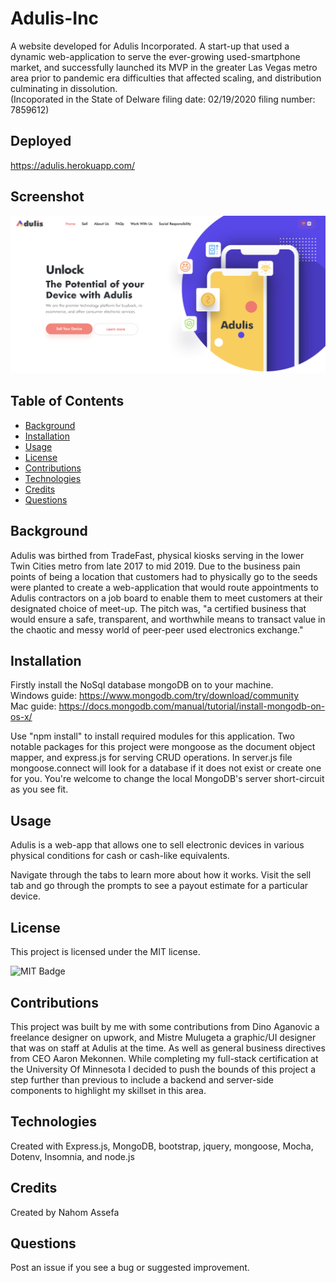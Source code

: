 # Adulis-Inc
A website developed for Adulis Incorporated. A start-up that used a dynamic web-application to serve the ever-growing used-smartphone market, and successfully launched its MVP in the greater Las Vegas metro area prior to pandemic era difficulties that affected scaling, and distribution culminating in dissolution. <br>
(Incoporated in the State of Delware filing date: 02/19/2020 filing number: 7859612)

## Deployed
https://adulis.herokuapp.com/

## Screenshot
![Adulis Screenshot](/public/assets/images/sc-main.png)

## Table of Contents

- [Background](#background)
- [Installation](#installation)
- [Usage](#usage)
- [License](#license)
- [Contributions](#contributions)
- [Technologies](#technologies)
- [Credits](#credits)
- [Questions](#questions)

## Background

Adulis was birthed from TradeFast, physical kiosks serving in the lower Twin Cities metro from late 2017 to mid 2019. Due to the business pain points of being a location that customers had to physically go to the seeds were planted to create a web-application that would route appointments to Adulis contractors on a job board to enable them to meet customers at their designated choice of meet-up. The pitch was, "a certified business that would ensure a safe, transparent, and worthwhile means to transact value in the chaotic and messy world of peer-peer used electronics exchange."

## Installation

Firstly install the NoSql database mongoDB on to your machine. <br> 
Windows guide: https://www.mongodb.com/try/download/community <br>
Mac guide: https://docs.mongodb.com/manual/tutorial/install-mongodb-on-os-x/

Use "npm install" to install required modules for this application. Two notable packages for this project were mongoose as the document object mapper, and express.js for serving CRUD operations. In server.js file mongoose.connect will look for a database if it does not exist or create one for you. You're welcome to change the local MongoDB's server short-circuit as you see fit.

## Usage

Adulis is a web-app that allows one to sell electronic devices in various physical conditions for cash or cash-like equivalents. 

Navigate through the tabs to learn more about how it works. Visit the sell tab and go through the prompts to see a payout estimate for a particular device.

## License

This project is licensed under the MIT license.

![MIT Badge](https://img.shields.io/npm/l/f)

## Contributions

This project was built by me with some contributions from Dino Aganovic a freelance designer on upwork, and Mistre Mulugeta a graphic/UI designer that was on staff at Adulis at the time. As well as general business directives from CEO Aaron Mekonnen. While completing my full-stack certification at the University Of Minnesota I decided to push the bounds of this project a step further than previous to include a backend and server-side components to highlight my skillset in this area.

## Technologies

Created with Express.js, MongoDB, bootstrap, jquery, mongoose, Mocha, Dotenv, Insomnia, and node.js

## Credits

Created by Nahom Assefa

## Questions

Post an issue if you see a bug or suggested improvement.